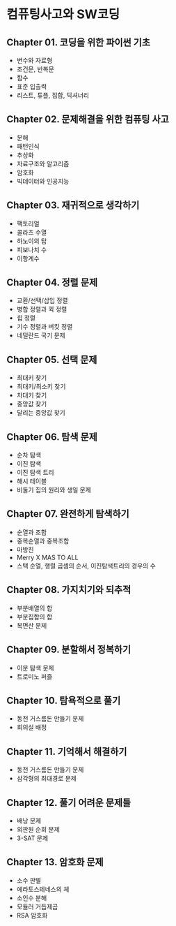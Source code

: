 # 컴퓨팅사고와 SW코딩

## Chapter 01. 코딩을 위한 파이썬 기초

* 변수와 자료형
* 조건문, 반복문
* 함수
* 표준 입출력
* 리스트, 튜플, 집합, 딕셔너리

## Chapter 02. 문제해결을 위한 컴퓨팅 사고

* 분해
* 패턴인식
* 추상화
* 자료구조와 알고리즘
* 암호화
* 빅데이터와 인공지능

## Chapter 03. 재귀적으로 생각하기

* 팩토리얼
* 콜라츠 수열
* 하노이의 탑
* 피보나치 수
* 이항계수

## Chapter 04. 정렬 문제

* 교환/선택/삽입 정렬
* 병합 정렬과 퀵 정렬
* 힙 정렬
* 기수 정렬과 버킷 정렬
* 네덜란드 국기 문제

## Chapter 05. 선택 문제

* 최대키 찾기
* 최대키/최소키 찾기
* 차대키 찾기
* 중앙값 찾기
* 달리는 중앙값 찾기

## Chapter 06. 탐색 문제

* 순차 탐색
* 이진 탐색
* 이진 탐색 트리
* 해시 테이블
* 비둘기 집의 원리와 생일 문제

## Chapter 07. 완전하게 탐색하기

* 순열과 조합
* 중복순열과 중복조합
* 마방진
* Merry X MAS TO ALL
* 스택 순열, 행렬 곱셈의 순서, 이진탐색트리의 경우의 수

## Chapter 08. 가지치기와 되추적

* 부분배열의 합
* 부분집합의 합
* 복면산 문제

## Chapter 09. 분할해서 정복하기

* 이분 탐색 문제
* 트로미노 퍼즐

## Chapter 10. 탐욕적으로 풀기

* 동전 거스름돈 만들기 문제
* 회의실 배정

## Chapter 11. 기억해서 해결하기

* 동전 거스름돈 만들기 문제
* 삼각형의 최대경로 문제

## Chapter 12. 풀기 어려운 문제들

* 배낭 문제
* 외판원 순회 문제
* 3-SAT 문제

## Chapter 13. 암호화 문제

* 소수 판별
* 에라토스테네스의 체
* 소인수 분해
* 모듈러 거듭제곱
* RSA 암호화
